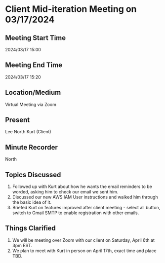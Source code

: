 # Client Mid-iteration Meeting on 03/17/2024

## Meeting Start Time

2024/03/17 15:00

## Meeting End Time

2024/03/17 15:20

## Location/Medium

Virtual Meeting via Zoom

## Present

Lee 
North
Kurt (Client)

## Minute Recorder

North

## Topics Discussed
1. Followed up with Kurt about how he wants the email reminders to be worded, asking him to check our email we sent him.
2. Discussed our new AWS IAM User instructions and walked him through the basic idea of it.
3. Briefed Kurt on features improved after client meeting - select all button, switch to Gmail SMTP to enable registration with other emails.


## Things Clarified
1. We will be meeting over Zoom with our client on Saturday, April 6th at 3pm EST.
2. We plan to meet with Kurt in person on April 17th, exact time and place TBD.
